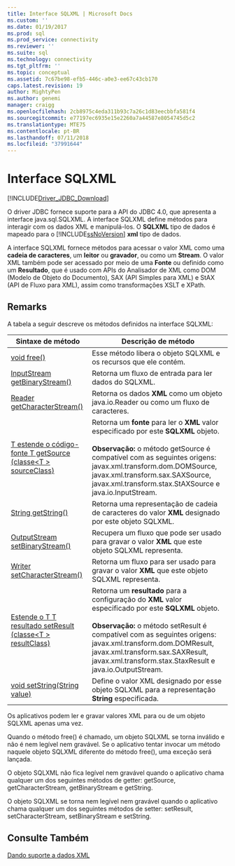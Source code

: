 ```yaml
---
title: Interface SQLXML | Microsoft Docs
ms.custom: ''
ms.date: 01/19/2017
ms.prod: sql
ms.prod_service: connectivity
ms.reviewer: ''
ms.suite: sql
ms.technology: connectivity
ms.tgt_pltfrm: ''
ms.topic: conceptual
ms.assetid: 7c67be98-efb5-446c-a0e3-ee67c43cb170
caps.latest.revision: 19
author: MightyPen
ms.author: genemi
manager: craigg
ms.openlocfilehash: 2cb8975c4eda311b93c7a26c1d83eecbbfa581f4
ms.sourcegitcommit: e77197ec6935e15e2260a7a44587e8054745d5c2
ms.translationtype: MTE75
ms.contentlocale: pt-BR
ms.lasthandoff: 07/11/2018
ms.locfileid: "37991644"
---
```

# <a name="sqlxml-interface"></a>Interface SQLXML
[!INCLUDE[Driver_JDBC_Download](../../includes/driver_jdbc_download.md)]

  O driver JDBC fornece suporte para a API do JDBC 4.0, que apresenta a interface java.sql.SQLXML. A interface SQLXML define métodos para interagir com os dados XML e manipulá-los. O **SQLXML** tipo de dados é mapeado para o [!INCLUDE[ssNoVersion](../../includes/ssnoversion_md.md)] **xml** tipo de dados.  
  
 A interface SQLXML fornece métodos para acessar o valor XML como uma **cadeia de caracteres**, um **leitor** ou **gravador**, ou como um **Stream**. O valor XML também pode ser acessado por meio de uma **Fonte** ou definido como um **Resultado**, que é usado com APIs do Analisador de XML como DOM (Modelo de Objeto do Documento), SAX (API Simples para XML) e StAX (API de Fluxo para XML), assim como transformações XSLT e XPath.  
  
## <a name="remarks"></a>Remarks  
 A tabela a seguir descreve os métodos definidos na interface SQLXML:  
  
|Sintaxe de método|Descrição de método|  
|-------------------|------------------------|  
|[void free()](http://go.microsoft.com/fwlink/?LinkId=131685)|Esse método libera o objeto SQLXML e os recursos que ele contém.|  
|[InputStream getBinaryStream()](http://go.microsoft.com/fwlink/?LinkId=131754)|Retorna um fluxo de entrada para ler dados do SQLXML.|  
|[Reader getCharacterStream()](http://go.microsoft.com/fwlink/?LinkId=131755)|Retorna os dados **XML** como um objeto java.io.Reader ou como um fluxo de caracteres.|  
|[T estende o código-fonte T getSource (classe\<T > sourceClass)](http://go.microsoft.com/fwlink/?LinkId=131756)|Retorna um **fonte** para ler o **XML** valor especificado por este **SQLXML** objeto.<br /><br /> **Observação:** o método getSource é compatível com as seguintes origens: javax.xml.transform.dom.DOMSource, javax.xml.transform.sax.SAXSource, javax.xml.transform.stax.StAXSource e java.io.InputStream.|  
|[String getString()](http://go.microsoft.com/fwlink/?LinkId=131757)|Retorna uma representação de cadeia de caracteres do valor **XML** designado por este objeto SQLXML.|  
|[OutputStream setBinaryStream()](http://go.microsoft.com/fwlink/?LinkId=131758)|Recupera um fluxo que pode ser usado para gravar o valor **XML** que este objeto SQLXML representa.|  
|[Writer setCharacterStream()](http://go.microsoft.com/fwlink/?LinkId=131759)|Retorna um fluxo para ser usado para gravar o valor **XML** que este objeto SQLXML representa.|  
|[Estende o T T resultado setResult (classe\<T > resultClass)](http://go.microsoft.com/fwlink/?LinkId=131760)|Retorna um **resultado** para a configuração do **XML** valor especificado por este **SQLXML** objeto.<br /><br /> **Observação:** o método setResult é compatível com as seguintes origens: javax.xml.transform.dom.DOMResult, javax.xml.transform.sax.SAXResult, javax.xml.transform.stax.StaxResult e java.io.OutputStream.|  
|[void setString(String value)](http://go.microsoft.com/fwlink/?LinkId=131762)|Define o valor XML designado por esse objeto SQLXML para a representação **String** especificada.|  
  
 Os aplicativos podem ler e gravar valores XML para ou de um objeto SQLXML apenas uma vez.  
  
 Quando o método free() é chamado, um objeto SQLXML se torna inválido e não é nem legível nem gravável. Se o aplicativo tentar invocar um método naquele objeto SQLXML diferente do método free(), uma exceção será lançada.  
  
 O objeto SQLXML não fica legível nem gravável quando o aplicativo chama qualquer um dos seguintes métodos de getter: getSource, getCharacterStream, getBinaryStream e getString.  
  
 O objeto SQLXML se torna nem legível nem gravável quando o aplicativo chama qualquer um dos seguintes métodos de setter: setResult, setCharacterStream, setBinaryStream e setString.  
  
## <a name="see-also"></a>Consulte Também  
 [Dando suporte a dados XML](../../connect/jdbc/supporting-xml-data.md)  
  
  
